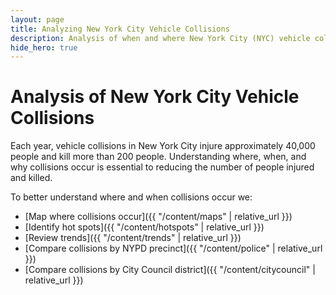 ```yaml
---
layout: page
title: Analyzing New York City Vehicle Collisions
description: Analysis of when and where New York City (NYC) vehicle collisions (crashes) occur with a focus on collisions involving pedestrians and cyclists
hide_hero: true
---
```

# Analysis of New York City Vehicle Collisions

Each year, vehicle collisions in New York City injure approximately 40,000 people and kill more than 200 people. Understanding where, when, and why collisions occur is essential to reducing the number of people injured and killed. 

To better understand where and when collisions occur we:
- [Map where collisions occur]({{ "/content/maps" | relative_url }})
- [Identify hot spots]({{ "/content/hotspots" | relative_url }})
- [Review trends]({{ "/content/trends" | relative_url }})
- [Compare collisions by NYPD precinct]({{ "/content/police" | relative_url }})
- [Compare collisions by City Council district]({{ "/content/citycouncil" | relative_url }})
